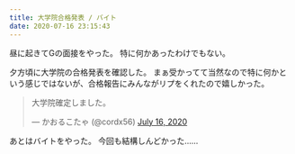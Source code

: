 ```yaml
---
title: 大学院合格発表 / バイト
date: 2020-07-16 23:15:43
---
```


昼に起きてGの面接をやった。
特に何かあったわけでもない。

夕方頃に大学院の合格発表を確認した。
まぁ受かってて当然なので特に何かという感じではないが、合格報告にみんながリプをくれたので嬉しかった。

<blockquote class="twitter-tweet"><p lang="ja" dir="ltr">大学院確定しました。</p>&mdash; かおるこたゃ (@cordx56) <a href="https://twitter.com/cordx56/status/1283660565068439552?ref_src=twsrc%5Etfw">July 16, 2020</a></blockquote> <script async src="https://platform.twitter.com/widgets.js" charset="utf-8"></script>

あとはバイトをやった。
今回も結構しんどかった……
